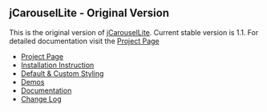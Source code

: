 ## jCarouselLite - Original Version

This is the original version of [jCarouselLite](http://www.gmarwaha.com/jquery/jcarousellite/).
Current stable version is 1.1.
For detailed documentation visit the [Project Page](http://www.gmarwaha.com/jquery/jcarousellite/)

* [Project Page](http://www.gmarwaha.com/jquery/jcarousellite/)
* [Installation Instruction](http://www.gmarwaha.com/jquery/jcarousellite/installation.php)
* [Default & Custom Styling](http://www.gmarwaha.com/jquery/jcarousellite/styling.php)
* [Demos](http://www.gmarwaha.com/jquery/jcarousellite/demo.php)
* [Documentation](http://www.gmarwaha.com/jquery/jcarousellite/documentation.php)
* [Change Log](http://www.gmarwaha.com/jquery/jcarousellite/change-log.php)
